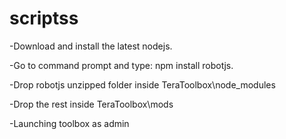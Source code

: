 # scriptss

-Download and install the latest nodejs.


-Go to command prompt and type: npm install robotjs.


-Drop robotjs unzipped folder inside TeraToolbox\node_modules


-Drop the rest inside TeraToolbox\mods


-Launching toolbox as admin
